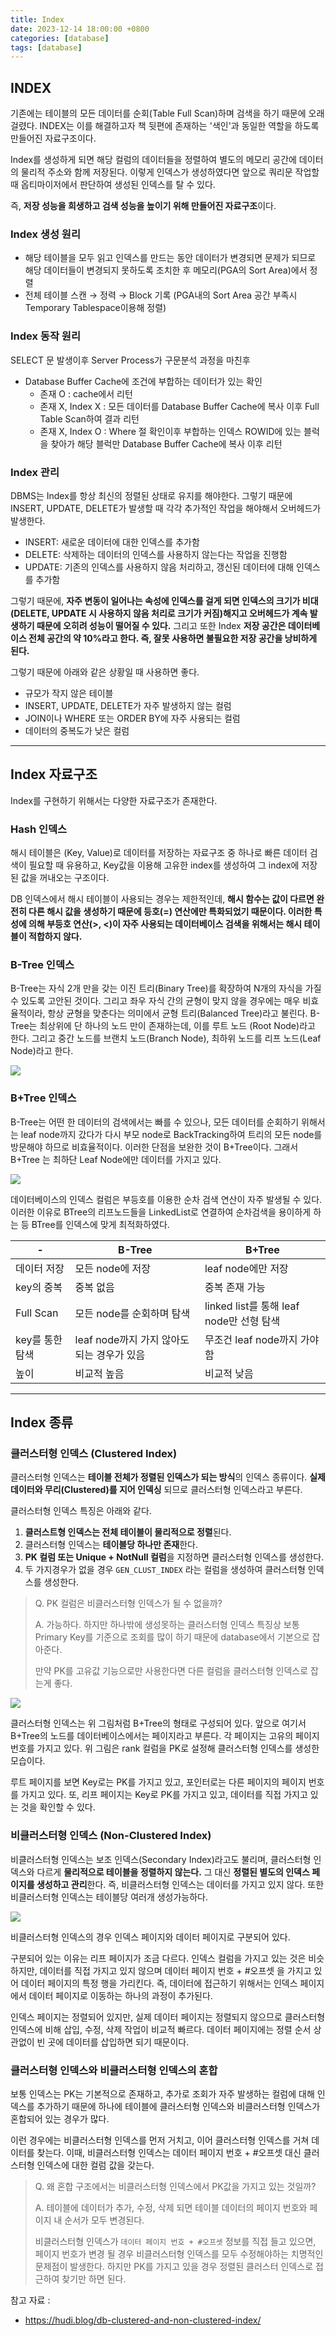 ```yaml
---
title: Index
date: 2023-12-14 18:00:00 +0800
categories: [database]
tags: [database]
---
```


## INDEX

기존에는 테이블의 모든 데이터를 순회(Table Full Scan)하며 검색을 하기 때문에 오래 걸렸다. INDEX는 이를 해결하고자 책 뒷편에 존재하는 '색인'과 동일한 역할을
하도록 만들어진 자료구조이다.

Index를 생성하게 되면 해당 컬럼의 데이터들을 정렬하여 별도의 메모리 공간에 데이터의 물리적 주소와 함께 저장된다. 이렇게 인덱스가 생성하였다면 앞으로 쿼리문 작업할 때
옵티마이저에서 판단하여 생성된 인덱스를 탈 수 있다.

즉, **저장 성능을 희생하고 검색 성능을 높이기 위해 만들어진 자료구조**이다.

### Index 생성 원리

- 해당 테이블을 모두 읽고 인덱스를 만드는 동안 데이터가 변경되면 문제가 되므로 해당 데이터들이 변경되지 못하도록 조치한 후 메모리(PGA의 Sort Area)에서 정렬
- 전체 테이블 스캔 → 정력 → Block 기록  (PGA내의 Sort Area 공간 부족시 Temporary Tablespace이용해 정렬)

### Index 동작 원리

SELECT 문 발생이후 Server Process가 구문분석 과정을 마친후

- Database Buffer Cache에 조건에 부합하는 데이터가 있는 확인
  - 존재 O : cache에서 리턴
  - 존재 X, Index X : 모든 데이터를 Database Buffer Cache에 복사 이후 Full Table Scan하여 결과 리턴
  - 존재 X, Index O : Where 절 확인이후 부합하는 인덱스 ROWID에 있는 블럭을 찾아가 해당 블럭만 Database Buffer Cache에 복사 이후 리턴

### Index 관리

DBMS는 Index를 항상 최신의 정렬된 상태로 유지를 해야한다. 그렇기 때문에 INSERT, UPDATE, DELETE가 발생할 때 각각 추가적인 작업을 해야해서 오버헤드가
발생한다.

- INSERT: 새로운 데이터에 대한 인덱스를 추가함
- DELETE: 삭제하는 데이터의 인덱스를 사용하지 않는다는 작업을 진행함
- UPDATE: 기존의 인덱스를 사용하지 않음 처리하고, 갱신된 데이터에 대해 인덱스를 추가함

그렇기 때문에, **자주 변동이 일어나는 속성에 인덱스를 걸게 되면 인덱스의 크기가 비대(DELETE, UPDATE 시 사용하지 않음 처리로 크기가 커짐)해지고 오버헤드가 계속
발생하기 때문에 오히려 성능이 떨어질 수 있다.** 그리고 또한 Index **저장 공간은 데이터베이스 전체 공간의 약 10%라고 한다. 즉, 잘못 사용하면 불필요한 저장 공간을
낭비하게 된다.**

그렇기 때문에 아래와 같은 상황일 때 사용하면 좋다.

- 규모가 작지 않은 테이블
- INSERT, UPDATE, DELETE가 자주 발생하지 않는 컬럼
- JOIN이나 WHERE 또는 ORDER BY에 자주 사용되는 컬럼
- 데이터의 중복도가 낮은 컬럼

---

## Index 자료구조

Index를 구현하기 위해서는 다양한 자료구조가 존재한다.

### Hash 인덱스

해시 테이블은 (Key, Value)로 데이터를 저장하는 자료구조 중 하나로 빠른 데이터 검색이 필요할 때 유용하고, Key값을 이용해 고유한 index를 생성하여 그 index에
저장된 값을 꺼내오는 구조이다.

DB 인덱스에서 해시 테이블이 사용되는 경우는 제한적인데, **해시 함수는 값이 다르면 완전히 다른 해시 값을 생성하기 때문에 등호(=) 연산에만 특화되었기 때문이다. 이러한
특성에 의해 부등호 연산(>, <)이 자주 사용되는 데이터베이스 검색을 위해서는 해시 테이블이 적합하지 않다.**

### B-Tree 인덱스

B-Tree는 자식 2개 만을 갖는 이진 트리(Binary Tree)를 확장하여 N개의 자식을 가질 수 있도록 고안된 것이다. 그리고 좌우 자식 간의 균형이 맞지 않을 경우에는
매우 비효율적이라, 항상 균형을 맞춘다는 의미에서 균형 트리(Balanced Tree)라고 불린다. B-Tree는 최상위에 단 하나의 노드 만이 존재하는데, 이를 루트 노드
(Root Node)라고 한다. 그리고 중간 노드를 브랜치 노드(Branch Node), 최하위 노드를 리프 노드(Leaf Node)라고 한다.

<img src="/images/index/1.png">

### B+Tree 인덱스

B-Tree는 어떤 한 데이터의 검색에서는 빠를 수 있으나, 모든 데이터를 순회하기 위해서는 leaf node까지 갔다가 다시 부모 node로 BackTracking하여 트리의
모든 node를 방문해야 하므로 비효율적이다. 이러한 단점을 보완한 것이 B+Tree이다. 그래서 B+Tree 는 최하단 Leaf Node에만 데이터를 가지고 있다.

<img src="/images/index/2.png">

데이터베이스의 인덱스 컬럼은 부등호를 이용한 순차 검색 연산이 자주 발생될 수 있다. 이러한 이유로 BTree의 리프노드들을 LinkedList로 연결하여 순차검색을 용이하게 하는
등 BTree를 인덱스에 맞게 최적화하였다.

| -          | B-Tree                       | B+Tree                           |
|------------|------------------------------|----------------------------------|
| 데이터 저장     | 모든 node에 저장                  | leaf node에만 저장                   |
| key의 중복    | 중복 없음                        | 중복 존재 가능                         |
| Full Scan  | 모든 node를 순회하며 탐색             | linked list를 통해 leaf node만 선형 탐색 |
| key를 통한 탐색 | leaf node까지 가지 않아도 되는 경우가 있음 | 무조건 leaf node까지 가야 함             |
| 높이         | 비교적 높음                       | 비교적 낮음                           |

---

## Index 종류

### 클러스터형 인덱스 (Clustered Index)

클러스터형 인덱스는 **테이블 전체가 정렬된 인덱스가 되는 방식**의 인덱스 종류이다. **실제 데이터와 무리(Clustered)를 지어 인덱싱** 되므로 클러스터형 인덱스라고
부른다.

클러스터형 인덱스 특징은 아래와 같다.

1. **클러스트형 인덱스는 전체 테이블이 물리적으로 정렬**된다.
2. 클러스터형 인덱스는 **테이블당 하나만 존재**한다.
3. **PK 컬럼 또는 Unique + NotNull 컬럼**을 지정하면 클러스터형 인덱스를 생성한다.
4. 두 가지경우가 없을 경우 ```GEN_CLUST_INDEX``` 라는 컬럼을 생성하여 클러스터형 인덱스를 생성한다.

> Q. PK 컬럼은 비클러스터형 인덱스가 될 수 없을까?
>
> A. 가능하다. 하지만 하나밖에 생성못하는 클러스터형 인덱스 특징상 보통 Primary Key를 기준으로 조회를 많이 하기 때문에 database에서 기본으로 잡아준다.
>
> 만약 PK를 고유값 기능으로만 사용한다면 다른 컬럼을 클러스터형 인덱스로 잡는게 좋다.

<img src="/images/index/3.png">

클러스터형 인덱스는 위 그림처럼 B+Tree의 형태로 구성되어 있다. 앞으로 여기서 B+Tree의 노드를 데이터베이스에서는 페이지라고 부른다. 각 페이지는 고유의 페이지 번호를
가지고 있다. 위 그림은 rank 컬럼을 PK로 설정해 클러스터형 인덱스를 생성한 모습이다.

루트 페이지를 보면 Key로는 PK를 가지고 있고, 포인터로는 다른 페이지의 페이지 번호를 가지고 있다. 또, 리프 페이지는 Key로 PK를 가지고 있고, 데이터를 직접 가지고
있는 것을 확인할 수 있다.

### 비클러스터형 인덱스 (Non-Clustered Index)

비클러스터형 인덱스는 보조 인덱스(Secondary Index)라고도 불리며, 클러스터형 인덱스와 다르게 **물리적으로 테이블을 정렬하지 않는다.** 그 대신 **정렬된 별도의
인덱스 페이지를 생성하고 관리**한다. 즉, 비클러스터형 인덱스는 데이터를 가지고 있지 않다. 또한 비클러스터형 인덱스는 테이블당 여러개 생성가능하다.

<img src="/images/index/4.png">

비클러스터형 인덱스의 경우 인덱스 페이지와 데이터 페이지로 구분되어 있다.

구분되어 있는 이유는 리프 페이지가 조금 다르다. 인덱스 컬럼을 가지고 있는 것은 비슷하지만, 데이터를 직접 가지고 있지 않으며 데이터 페이지 번호 + #오프셋 을 가지고 있어
데이터 페이지의 특정 행을 가리킨다. 즉, 데이터에 접근하기 위해서는 인덱스 페이지에서 데이터 페이지로 이동하는 하나의 과정이 추가된다.

인덱스 페이지는 정렬되어 있지만, 실제 데이터 페이지는 정렬되지 않으므로 클러스터형 인덱스에 비해 삽입, 수정, 삭제 작업이 비교적 빠르다. 데이터 페이지에는 정렬 순서 상관없이
빈 곳에 데이터를 삽입하면 되기 때문이다.

### 클러스터형 인덱스와 비클러스터형 인덱스의 혼합

보통 인덱스는 PK는 기본적으로 존재하고, 추가로 조회가 자주 발생하는 컬럼에 대해 인덱스를 추가하기 때문에 하나에 테이블에 클러스터형 인덱스와 비클러스터형 인덱스가 혼합되어 있는
경우가 많다.

이런 경우에는 비클러스터형 인덱스를 먼저 거치고, 이어 클러스터형 인덱스를 거쳐 데이터를 찾는다. 이때, 비클러스터형 인덱스는 데이터 페이지 번호 + #오프셋 대신 클러스터형
인덱스에 대한 컬럼 값을 갖는다.

> Q. 왜 혼합 구조에서는 비클러스터형 인덱스에서 PK값을 가지고 있는 것일까?
>
> A. 테이블에 데이터가 추가, 수정, 삭제 되면 테이블 데이터의 페이지 번호와 페이지 내 순서가 모두 변경된다.
>
> 비클러스터형 인덱스가 ```데이터 페이지 번호 + #오프셋``` 정보를 직접 들고 있으면, 페이지 번호가 변경 될 경우 비클러스터형 인덱스를 모두 수정해야하는 치명적인 문제점이 발생한다. 하지만 PK를 가지고 있을 경우 정렬된 클러스터 인덱스로 접근하여 찾기만 하면 된다.

참고 자료 :

- https://hudi.blog/db-clustered-and-non-clustered-index/
